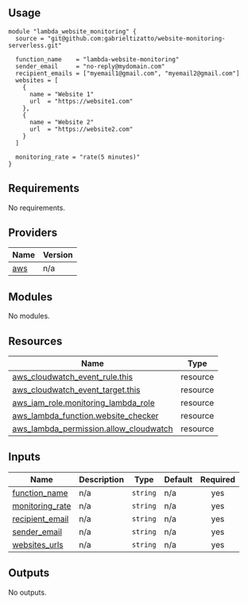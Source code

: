 ## Usage

```hcl
module "lambda_website_monitoring" {
  source = "git@github.com:gabrieltizatto/website-monitoring-serverless.git"

  function_name    = "lambda-website-monitoring"
  sender_email     = "no-reply@mydomain.com"
  recipient_emails = ["myemail1@gmail.com", "myemail2@gmail.com"]
  websites = [
    { 
      name = "Website 1"
      url  = "https://website1.com"
    },
    {
      name = "Website 2"
      url  = "https://website2.com"
    }
  ]

  monitoring_rate = "rate(5 minutes)"
}
```


## Requirements

No requirements.

## Providers

| Name | Version |
|------|---------|
| <a name="provider_aws"></a> [aws](#provider\_aws) | n/a |

## Modules

No modules.

## Resources

| Name | Type |
|------|------|
| [aws_cloudwatch_event_rule.this](https://registry.terraform.io/providers/hashicorp/aws/latest/docs/resources/cloudwatch_event_rule) | resource |
| [aws_cloudwatch_event_target.this](https://registry.terraform.io/providers/hashicorp/aws/latest/docs/resources/cloudwatch_event_target) | resource |
| [aws_iam_role.monitoring_lambda_role](https://registry.terraform.io/providers/hashicorp/aws/latest/docs/resources/iam_role) | resource |
| [aws_lambda_function.website_checker](https://registry.terraform.io/providers/hashicorp/aws/latest/docs/resources/lambda_function) | resource |
| [aws_lambda_permission.allow_cloudwatch](https://registry.terraform.io/providers/hashicorp/aws/latest/docs/resources/lambda_permission) | resource |

## Inputs

| Name | Description | Type | Default | Required |
|------|-------------|------|---------|:--------:|
| <a name="input_function_name"></a> [function\_name](#input\_function\_name) | n/a | `string` | n/a | yes |
| <a name="input_monitoring_rate"></a> [monitoring\_rate](#input\_monitoring\_rate) | n/a | `string` | n/a | yes |
| <a name="input_recipient_email"></a> [recipient\_email](#input\_recipient\_email) | n/a | `string` | n/a | yes |
| <a name="input_sender_email"></a> [sender\_email](#input\_sender\_email) | n/a | `string` | n/a | yes |
| <a name="input_websites_urls"></a> [websites\_urls](#input\_websites\_urls) | n/a | `string` | n/a | yes |

## Outputs

No outputs.
